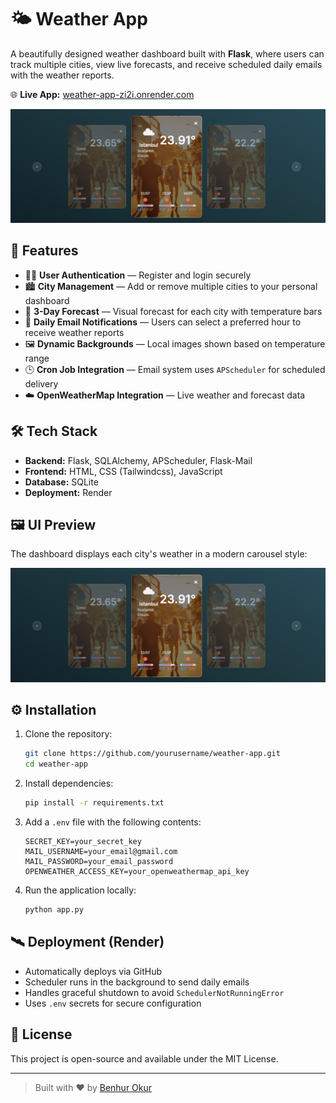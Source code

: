 # 🌤️ Weather App

A beautifully designed weather dashboard built with **Flask**, where users can track multiple cities, view live forecasts, and receive scheduled daily emails with the weather reports.

🌐 **Live App:** [weather-app-zi2i.onrender.com](https://weather-app-zi2i.onrender.com/)

![Preview](preview.png)

## 🚀 Features

- 🧑‍💼 **User Authentication** — Register and login securely
- 🏙️ **City Management** — Add or remove multiple cities to your personal dashboard
- 📅 **3-Day Forecast** — Visual forecast for each city with temperature bars
- 📧 **Daily Email Notifications** — Users can select a preferred hour to receive weather reports
- 🖼️ **Dynamic Backgrounds** — Local images shown based on temperature range
- 🕒 **Cron Job Integration** — Email system uses `APScheduler` for scheduled delivery
- ☁️ **OpenWeatherMap Integration** — Live weather and forecast data

## 🛠️ Tech Stack

- **Backend:** Flask, SQLAlchemy, APScheduler, Flask-Mail
- **Frontend:** HTML, CSS (Tailwindcss), JavaScript
- **Database:** SQLite
- **Deployment:** Render

## 🖼️ UI Preview

The dashboard displays each city's weather in a modern carousel style:

![Preview](preview.png)

## ⚙️ Installation

1. Clone the repository:
    ```bash
    git clone https://github.com/yourusername/weather-app.git
    cd weather-app
    ```

2. Install dependencies:
    ```bash
    pip install -r requirements.txt
    ```

3. Add a `.env` file with the following contents:
    ```env
    SECRET_KEY=your_secret_key
    MAIL_USERNAME=your_email@gmail.com
    MAIL_PASSWORD=your_email_password
    OPENWEATHER_ACCESS_KEY=your_openweathermap_api_key
    ```

4. Run the application locally:
    ```bash
    python app.py
    ```

## 🛰️ Deployment (Render)

- Automatically deploys via GitHub
- Scheduler runs in the background to send daily emails
- Handles graceful shutdown to avoid `SchedulerNotRunningError`
- Uses `.env` secrets for secure configuration

## 📄 License

This project is open-source and available under the MIT License.

---

> Built with ❤️ by [Benhur Okur](https://github.com/benhur-okur)